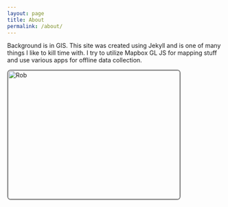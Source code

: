 ```yaml
---
layout: page
title: About
permalink: /about/
---
```


Background is in GIS. This site was created using Jekyll and is one of many things I like to kill time with. I try to utilize Mapbox GL JS for mapping stuff and use various apps for offline data collection. 

<img src="/assets/images/3878.jpg" alt="Rob" style="width:400px;height:300px; float: left; border-radius: 8px; border: 2px solid grey">

